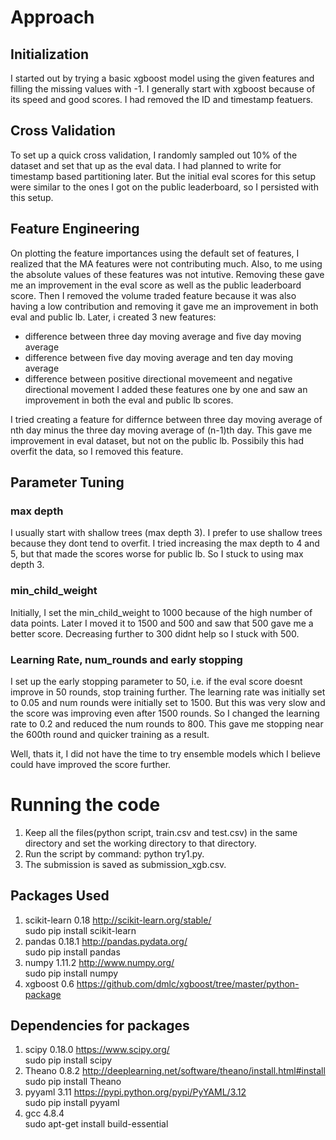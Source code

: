 # Approach 

## Initialization
I started out by trying a basic xgboost model using the given features and filling the missing values with -1. I generally start with xgboost because of its speed and good scores. I had removed the ID and timestamp featuers. 

## Cross Validation
To set up a quick cross validation, I randomly sampled out 10% of the dataset and set that up as the eval data. I had planned to write for timestamp based partitioning later. But the initial eval scores for this setup were similar to the ones I got on the public leaderboard, so I persisted with this setup.  

## Feature Engineering
On plotting the feature importances using the default set of features, I realized that the MA features were not contributing much. Also, to me using the absolute values of these features was not intutive. Removing these gave me an improvement in the eval score as well as the public leaderboard score. Then I removed the volume traded feature because it was also having a low contribution and removing it gave me an improvement in both eval and public lb. Later, i created 3 new features:
- difference between three day moving average and five day moving average 
- difference between five day moving average and ten day moving average 
- difference between positive directional movemeent and negative directional movement
I added these features one by one and saw an improvement in both the eval and public lb scores. 

I tried creating a feature for differnce between three day moving average of nth day minus the three day moving average of (n-1)th day. This gave me improvement in eval dataset, but not on the public lb. Possibily this had overfit the data, so I removed this feature. 

## Parameter Tuning 

### max depth
I usually start with shallow trees (max depth 3). I prefer to use shallow trees because they dont tend to overfit. I tried increasing the max depth to 4 and 5, but that made the scores worse for public lb. So I stuck to using max depth 3. 

### min_child_weight
Initially, I set the min_child_weight to 1000 because of the high number of data points. Later I moved it to 1500 and 500 and saw that 500 gave me a better score. Decreasing further to 300 didnt help so I stuck with 500. 

### Learning Rate, num_rounds and early stopping
I set up the early stopping parameter to 50, i.e. if the eval score doesnt improve in 50 rounds, stop training further. The learning rate was initially set to 0.05 and num rounds were initially set to 1500. But this was very slow and the score was improving even after 1500 rounds. So I changed the learning rate to 0.2 and reduced the num rounds to 800. This gave me stopping near the 600th round and quicker training as a result. 

Well, thats it, I did not have the time to try ensemble models which I believe could have improved the score further. 

# Running the code 
1. Keep all the files(python script, train.csv and test.csv) in the same directory and set the working directory to that directory. 
2. Run the script by command: python try1.py. 
3. The submission is saved as submission_xgb.csv.

## Packages Used
1. scikit-learn 0.18 http://scikit-learn.org/stable/
   <br> sudo pip install scikit-learn
2. pandas 0.18.1 http://pandas.pydata.org/ <br> sudo pip install pandas
3. numpy 1.11.2 http://www.numpy.org/ <br> sudo pip install numpy
4. xgboost 0.6 https://github.com/dmlc/xgboost/tree/master/python-package 

## Dependencies for packages 
1. scipy 0.18.0 https://www.scipy.org/ <br> sudo pip install scipy
2. Theano 0.8.2 http://deeplearning.net/software/theano/install.html#install <br> sudo pip install Theano
3. pyyaml 3.11 https://pypi.python.org/pypi/PyYAML/3.12 <br> sudo pip install pyyaml
4. gcc 4.8.4 <br> sudo apt-get install build-essential

